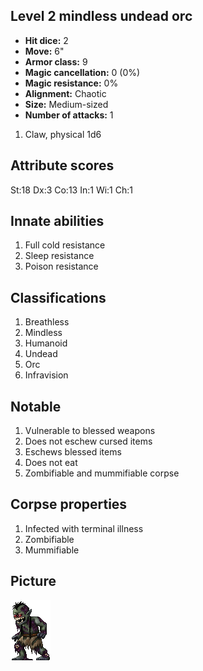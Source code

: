 ## Level 2 mindless undead orc
- **Hit dice:** 2
- **Move:** 6"
- **Armor class:** 9
- **Magic cancellation:** 0 (0%)
- **Magic resistance:** 0%
- **Alignment:** Chaotic
- **Size:** Medium-sized
- **Number of attacks:** 1
1. Claw, physical 1d6
## Attribute scores
St:18 Dx:3 Co:13 In:1 Wi:1 Ch:1
## Innate abilities
1. Full cold resistance
2. Sleep resistance
3. Poison resistance
## Classifications
1. Breathless
2. Mindless
3. Humanoid
4. Undead
5. Orc
6. Infravision
## Notable
1. Vulnerable to blessed weapons
2. Does not eschew cursed items
3. Eschews blessed items
4. Does not eat
5. Zombifiable and mummifiable corpse
## Corpse properties
1. Infected with terminal illness
2. Zombifiable
3. Mummifiable
## Picture
![Orc zombie](https://github.com/hyvanmielenpelit/GnollHackTileSet/blob/main/Monsters/orc_zombie/orc_zombie.png)
